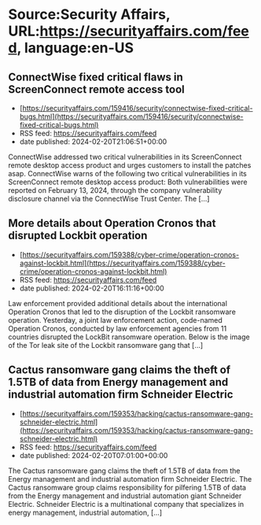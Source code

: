 # Source:Security Affairs, URL:https://securityaffairs.com/feed, language:en-US

## ConnectWise fixed critical flaws in ScreenConnect remote access tool
 - [https://securityaffairs.com/159416/security/connectwise-fixed-critical-bugs.html](https://securityaffairs.com/159416/security/connectwise-fixed-critical-bugs.html)
 - RSS feed: https://securityaffairs.com/feed
 - date published: 2024-02-20T21:06:51+00:00

ConnectWise addressed two critical vulnerabilities in its ScreenConnect remote desktop access product and urges customers to install the patches asap. ConnectWise warns of the following two critical vulnerabilities in its ScreenConnect remote desktop access product: Both vulnerabilities were reported on February 13, 2024, through the company vulnerability disclosure channel via the ConnectWise Trust Center. The [&#8230;]

## More details about Operation Cronos that disrupted Lockbit operation
 - [https://securityaffairs.com/159388/cyber-crime/operation-cronos-against-lockbit.html](https://securityaffairs.com/159388/cyber-crime/operation-cronos-against-lockbit.html)
 - RSS feed: https://securityaffairs.com/feed
 - date published: 2024-02-20T16:11:16+00:00

Law enforcement provided additional details about the international Operation Cronos that led to the disruption of the Lockbit ransomware operation. Yesterday, a joint law enforcement action, code-named Operation Cronos, conducted by law enforcement agencies from 11 countries disrupted the LockBit ransomware operation. Below is the image of the Tor leak site of the Lockbit ransomware gang that [&#8230;]

## Cactus ransomware gang claims the theft of 1.5TB of data from Energy management and industrial automation firm Schneider Electric
 - [https://securityaffairs.com/159353/hacking/cactus-ransomware-gang-schneider-electric.html](https://securityaffairs.com/159353/hacking/cactus-ransomware-gang-schneider-electric.html)
 - RSS feed: https://securityaffairs.com/feed
 - date published: 2024-02-20T07:01:00+00:00

The Cactus ransomware gang claims the theft of 1.5TB of data from the Energy management and industrial automation firm Schneider Electric. The Cactus ransomware group claims responsibility for pilfering 1.5TB of data from the Energy management and industrial automation giant Schneider Electric. Schneider Electric is a multinational company that specializes in energy management, industrial automation, [&#8230;]

